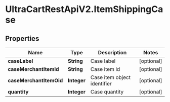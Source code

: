 # UltraCartRestApiV2.ItemShippingCase

## Properties
Name | Type | Description | Notes
------------ | ------------- | ------------- | -------------
**caseLabel** | **String** | Case label | [optional] 
**caseMerchantItemId** | **String** | Case item id | [optional] 
**caseMerchantItemOid** | **Integer** | Case item object identifier | [optional] 
**quantity** | **Integer** | Case quantity | [optional] 


